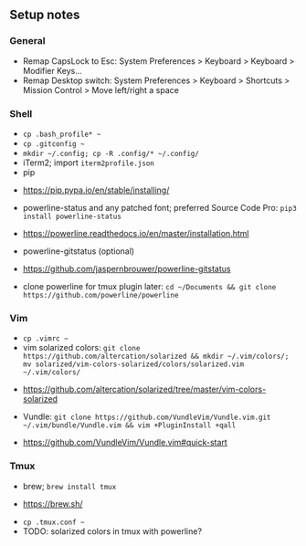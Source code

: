 ## Setup notes

### General

* Remap CapsLock to Esc: System Preferences > Keyboard > Keyboard > Modifier Keys...
* Remap Desktop switch: System Preferences > Keyboard > Shortcuts > Mission Control > Move left/right a space

### Shell

* `cp .bash_profile* ~`
* `cp .gitconfig ~`
* `mkdir ~/.config; cp -R .config/* ~/.config/`
* iTerm2; import `iterm2profile.json`
* pip
 - https://pip.pypa.io/en/stable/installing/
* powerline-status and any patched font; preferred Source Code Pro: `pip3 install powerline-status`
 - https://powerline.readthedocs.io/en/master/installation.html
* powerline-gitstatus (optional)
 - https://github.com/jaspernbrouwer/powerline-gitstatus
* clone powerline for tmux plugin later: `cd ~/Documents && git clone https://github.com/powerline/powerline`

### Vim

* `cp .vimrc ~`
* vim solarized colors: `git clone https://github.com/altercation/solarized && mkdir ~/.vim/colors/; mv solarized/vim-colors-solarized/colors/solarized.vim ~/.vim/colors/`
 - https://github.com/altercation/solarized/tree/master/vim-colors-solarized
* Vundle: `git clone https://github.com/VundleVim/Vundle.vim.git ~/.vim/bundle/Vundle.vim && vim +PluginInstall +qall`
 - https://github.com/VundleVim/Vundle.vim#quick-start
 
### Tmux

* brew; `brew install tmux`
 - https://brew.sh/
* `cp .tmux.conf ~`
* TODO: solarized colors in tmux with powerline?

